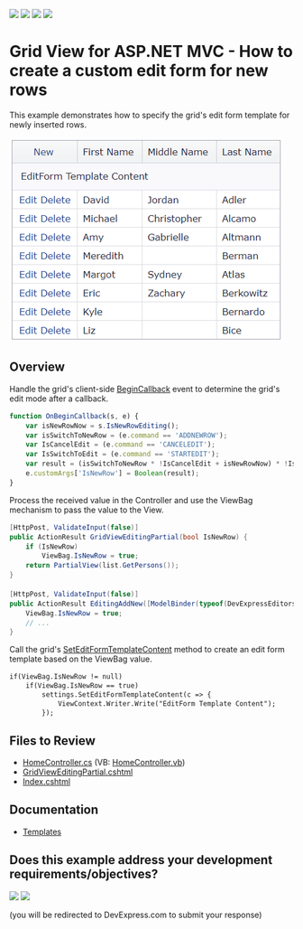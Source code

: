 <!-- default badges list -->
![](https://img.shields.io/endpoint?url=https://codecentral.devexpress.com/api/v1/VersionRange/128550700/24.2.1%2B)
[![](https://img.shields.io/badge/Open_in_DevExpress_Support_Center-FF7200?style=flat-square&logo=DevExpress&logoColor=white)](https://supportcenter.devexpress.com/ticket/details/T223758)
[![](https://img.shields.io/badge/📖_How_to_use_DevExpress_Examples-e9f6fc?style=flat-square)](https://docs.devexpress.com/GeneralInformation/403183)
[![](https://img.shields.io/badge/💬_Leave_Feedback-feecdd?style=flat-square)](#does-this-example-address-your-development-requirementsobjectives)
<!-- default badges end -->
# Grid View for ASP.NET MVC - How to create a custom edit form for new rows

This example demonstrates how to specify the grid's edit form template for newly inserted rows.

![Edit form template for new rows](EditFormTemplateForNewRows.png)

## Overview

Handle the grid's client-side [BeginCallback](https://docs.devexpress.com/AspNetMvc/js-MVCxClientGridView.PerformCallback(data)) event to determine the grid's edit mode after a callback.

```js
function OnBeginCallback(s, e) {
    var isNewRowNow = s.IsNewRowEditing();
    var isSwitchToNewRow = (e.command == 'ADDNEWROW');
    var IsCancelEdit = (e.command == 'CANCELEDIT');
    var IsSwitchToEdit = (e.command == 'STARTEDIT');
    var result = (isSwitchToNewRow * !IsCancelEdit + isNewRowNow) * !IsSwitchToEdit;
    e.customArgs['IsNewRow'] = Boolean(result);
}
```

Process the received value in the Controller and use the ViewBag mechanism to pass the value to the View.

```cs
[HttpPost, ValidateInput(false)]
public ActionResult GridViewEditingPartial(bool IsNewRow) {
    if (IsNewRow)
        ViewBag.IsNewRow = true;
    return PartialView(list.GetPersons());
}

[HttpPost, ValidateInput(false)]
public ActionResult EditingAddNew([ModelBinder(typeof(DevExpressEditorsBinder))] Person person) {
    ViewBag.IsNewRow = true;
    // ...
}
```

Call the grid's [SetEditFormTemplateContent](https://docs.devexpress.com/AspNetMvc/DevExpress.Web.Mvc.MVCxGridViewProperties.SetEditFormTemplateContent.overloads) method to create an edit form template based on the ViewBag value.

```cshtml
if(ViewBag.IsNewRow != null)
    if(ViewBag.IsNewRow == true)
        settings.SetEditFormTemplateContent(c => {
            ViewContext.Writer.Write("EditForm Template Content");
        });
```

## Files to Review

* [HomeController.cs](./CS/Sample/Controllers/HomeController.cs) (VB: [HomeController.vb](./VB/Sample/Controllers/HomeController.vb))
* [GridViewEditingPartial.cshtml](./CS/Sample/Views/Home/GridViewEditingPartial.cshtml)
* [Index.cshtml](./CS/Sample/Views/Home/Index.cshtml)

## Documentation

* [Templates](https://docs.devexpress.com/AspNetMvc/14721/common-features/templates)
<!-- feedback -->
## Does this example address your development requirements/objectives?

[<img src="https://www.devexpress.com/support/examples/i/yes-button.svg"/>](https://www.devexpress.com/support/examples/survey.xml?utm_source=github&utm_campaign=asp-net-mvc-grid-edit-form-template-for-new-rows&~~~was_helpful=yes) [<img src="https://www.devexpress.com/support/examples/i/no-button.svg"/>](https://www.devexpress.com/support/examples/survey.xml?utm_source=github&utm_campaign=asp-net-mvc-grid-edit-form-template-for-new-rows&~~~was_helpful=no)

(you will be redirected to DevExpress.com to submit your response)
<!-- feedback end -->
